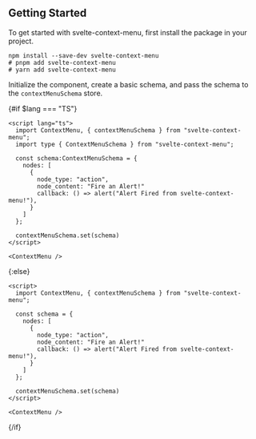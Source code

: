 <script>
  import { lang } from "../lang";
</script>

## Getting Started

To get started with svelte-context-menu, first install the package in your project.

```shell
npm install --save-dev svelte-context-menu
# pnpm add svelte-context-menu
# yarn add svelte-context-menu
```

Initialize the component, create a basic schema, and pass the schema to the `contextMenuSchema` store.

{#if $lang === "TS"}

```svelte
<script lang="ts">
  import ContextMenu, { contextMenuSchema } from "svelte-context-menu";
  import type { ContextMenuSchema } from "svelte-context-menu";

  const schema:ContextMenuSchema = {
    nodes: [
      {
        node_type: "action",
        node_content: "Fire an Alert!"
        callback: () => alert("Alert Fired from svelte-context-menu!"),
      }
    ]
  };

  contextMenuSchema.set(schema)
</script>

<ContextMenu />
```

{:else}


```svelte
<script>
  import ContextMenu, { contextMenuSchema } from "svelte-context-menu";

  const schema = {
    nodes: [
      {
        node_type: "action",
        node_content: "Fire an Alert!"
        callback: () => alert("Alert Fired from svelte-context-menu!"),
      }
    ]
  };

  contextMenuSchema.set(schema)
</script>

<ContextMenu />
```

{/if}

